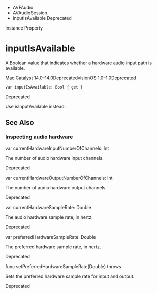 

- AVFAudio
- AVAudioSession
-  inputIsAvailable Deprecated

Instance Property

# inputIsAvailable

A Boolean value that indicates whether a hardware audio input path is available.

Mac Catalyst 14.0–14.0DeprecatedvisionOS 1.0–1.0Deprecated

``` source
var inputIsAvailable: Bool { get }
```

Deprecated

Use isInputAvailable instead.

## See Also

### Inspecting audio hardware

var currentHardwareInputNumberOfChannels: Int

The number of audio hardware input channels.

Deprecated

var currentHardwareOutputNumberOfChannels: Int

The number of audio hardware output channels.

Deprecated

var currentHardwareSampleRate: Double

The audio hardware sample rate, in hertz.

Deprecated

var preferredHardwareSampleRate: Double

The preferred hardware sample rate, in hertz.

Deprecated

func setPreferredHardwareSampleRate(Double) throws

Sets the preferred hardware sample rate for input and output.

Deprecated

